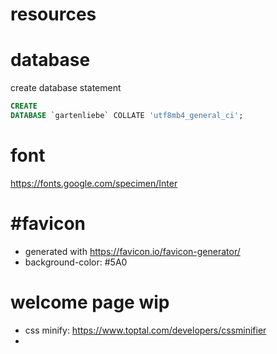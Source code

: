 # resources

# database
create database statement

````sql
CREATE
DATABASE `gartenliebe` COLLATE 'utf8mb4_general_ci';
````

# font

https://fonts.google.com/specimen/Inter

# #favicon

- generated with https://favicon.io/favicon-generator/
- background-color: #5A0

# welcome page wip

- css minify: https://www.toptal.com/developers/cssminifier
- 
